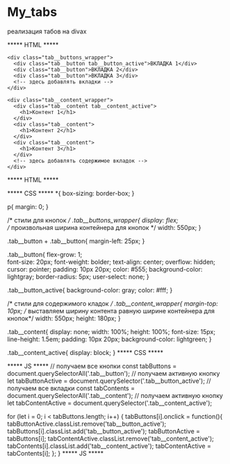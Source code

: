 # My_tabs
реализация табов на divах

***** HTML *****
  <div class="tab__wrapper">
  
    <div class="tab__buttons_wrapper">
      <div class="tab__button tab__button_active">ВКЛАДКА 1</div>
      <div class="tab__button">ВКЛАДКА 2</div>
      <div class="tab__button">ВКЛАДКА 3</div>
      <!-- здесь добавлять вкладки -->
    </div>
  
    <div class="tab__content_wrapper">
      <div class="tab__content tab__content_active">
        <h1>Контент 1</h1>
      </div>
      <div class="tab__content">
        <h1>Контент 2</h1>
      </div>
      <div class="tab__content">
        <h1>Контент 3</h1>
      </div>
      <!-- здесь добавлять содержимое вкладок -->
    </div>
    
  </div>
***** HTML *****


***** CSS *****
*{
  box-sizing: border-box;
}

p{
  margin: 0;
}

/* стили для кнопок */
.tab__buttons_wrapper{
  display: flex;  
  /* произвольная ширина контейнера для кнопок */
  width: 550px;
}

.tab__button + .tab__button{
  margin-left: 25px;
}

.tab__button{
  flex-grow: 1;  
  font-size: 20px;
  font-weight: bolder;
  text-align: center;
  overflow: hidden;
  cursor: pointer;
  padding: 10px 20px;
  color: #555;
  background-color: lightgray;
  border-radius: 5px;
  user-select: none;
}

.tab__button_active{
  background-color: gray;
  color: #fff;
}

/* стили для содержимого кладок */
.tab__content_wrapper{
  margin-top: 10px;
  /* выставляем ширину контента равную ширине контейнера для кнопок*/
  width: 550px;
  height: 180px;
}

.tab__content{
  display: none;
  width: 100%;
  height: 100%;
  font-size: 15px; 
  line-height: 1.5em;
  padding: 10px 20px;
  background-color: lightgreen;
}

.tab__content_active{
  display: block;
}
***** CSS *****
  
***** JS *****
// получаем все кнопки
const tabButtons = document.querySelectorAll('.tab__button');
// получаем активную кнопку
let tabButtonActive = document.querySelector('.tab__button_active');
// получаем все вкладки
const tabContents = document.querySelectorAll('.tab__content');
// получаем активную кнопку
let tabContentActive = document.querySelector('.tab__content_active');

for (let i = 0; i < tabButtons.length; i++) {
  tabButtons[i].onclick = function(){
    tabButtonActive.classList.remove('tab__button_active'); 
    tabButtons[i].classList.add('tab__button_active');
    tabButtonActive = tabButtons[i];
    tabContentActive.classList.remove('tab__content_active');
    tabContents[i].classList.add('tab__content_active');
    tabContentActive = tabContents[i];
  };
}
***** JS *****
